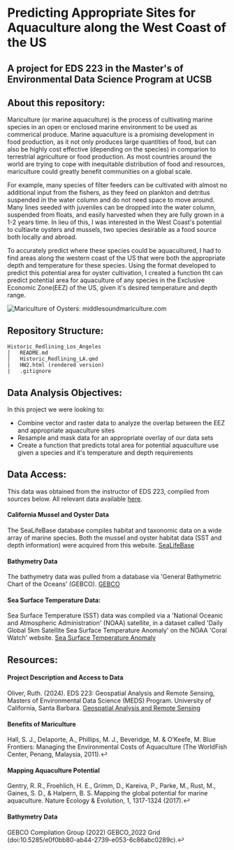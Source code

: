 # Predicting Appropriate Sites for Aquaculture along the West Coast of the US
## A project for EDS 223 in the Master's of Environmental Data Science Program at UCSB

## About this repository:
Mariculture (or marine aquaculture) is the process of cultivating marine species in an open or enclosed marine environment to be used as commerical produce. Marine aquaculture is a promising development in food production, as it not only produces large quantities of food, but can also be highly cost effective (depending on the species) in comparion to terrestrial agriculture or food production. As most countries around the world are trying to cope with inequitable distribution of food and resources, mariculture could greatly benefit communities on a global scale.

For example, many species of filter feeders can be cultivated with almost no additional input from the fishers, as they feed on plankton and detritus suspended in the water column and do not need space to move around. Many lines seeded with juveniles can be dropped into the water column, suspended from floats, and easily harvested when they are fully grown in a 1-2 years time. In lieu of this, I was interested in the West Coast's potential to cultiavte oysters and mussels, two species desirable as a food source both locally and abroad. 

To accurately predict where these species could be aquacultured, I had to find areas along the western coast of the US that were both the appropriate depth and temperature for these species. Using the format developed to predict this potential area for oyster cultivation, I created a function tht can predict potential area for aquaculture of any species in the Exclusive Economic Zone(EEZ) of the US, given it's desired temperature and depth range.

 
![Mariculture of Oysters: middlesoundmariculture.com](https://img1.wsimg.com/isteam/ip/e6715026-e6cc-42bb-a6e0-c2abe7d97162/DJI_0550.jpg/:/) 

## Repository Structure:
```
Historic_Redlining_Los_Angeles
│   README.md
│   Historic_Redlining_LA.qmd
|   HW2.html (rendered version)
|   .gitignore
```


## Data Analysis Objectives:
In this project we were looking to:
- Combine vector and raster data to analyze the overlap between the EEZ and appropriate aquaculture sites
- Resample and mask data for an appropriate overlay of our data sets
- Create a function that predicts total area for potential aquaculture use given a species and it's temperature and depth requirements 


## Data Access:
This data was obtained from the instructor of EDS 223, compiled from sources below.
All relevant data available [here](https://drive.google.com/file/d/1u-iwnPDbe6ZK7wSFVMI-PpCKaRQ3RVmg/view).

#### California Mussel and Oyster Data
The SeaLifeBase database compiles habitat and taxonomic data on a wide array of marine species. Both the mussel and oyster habitat data (SST and depth information) were acquired from this website. 
<a href="https://www.sealifebase.ca/search.php" target="_blank">SeaLifeBase</a>

#### Bathymetry Data
The bathymetry data was pulled from a database via 'General Bathymetric Chart of the Oceans' (GEBCO). 
<a href="https://www.gebco.net/data_and_products/gridded_bathymetry_data/#area" target="_blank">GEBCO</a>

#### Sea Surface Temperature Data:
Sea Surface Temperature (SST) data was compiled via a 'National Oceanic and Atmospheric Administration' (NOAA) satellite, in a dataset called 'Daily Global 5km Satellite Sea Surface Temperature Anomaly' on the NOAA 'Coral Watch' website. 
<a href= "https://coralreefwatch.noaa.gov/product/5km/index_5km_ssta.php" target= "_blank">Sea Surface Temperature Anomaly</a>  

## Resources:

#### Project Description and Access to Data
Oliver, Ruth. (2024). EDS 223: Geospatial Analysis and Remote Sensing, Masters of Environmental Data Science (MEDS) Program. University of California, Santa Barbara. <a href="https://eds-223-geospatial.github.io/" target="_blank">Geospatial Analysis and Remote Sensing</a>

#### Benefits of Mariculture
Hall, S. J., Delaporte, A., Phillips, M. J., Beveridge, M. & O’Keefe, M. Blue Frontiers: Managing the Environmental Costs of Aquaculture (The WorldFish Center, Penang, Malaysia, 2011).↩︎

#### Mapping Aquaculture Potential
Gentry, R. R., Froehlich, H. E., Grimm, D., Kareiva, P., Parke, M., Rust, M., Gaines, S. D., & Halpern, B. S. Mapping the global potential for marine aquaculture. Nature Ecology & Evolution, 1, 1317-1324 (2017).↩︎

#### Bathymetry Data
GEBCO Compilation Group (2022) GEBCO_2022 Grid (doi:10.5285/e0f0bb80-ab44-2739-e053-6c86abc0289c).↩︎

